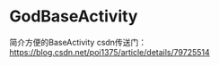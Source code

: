 # GodBaseActivity
简介方便的BaseActivity
csdn传送门： https://blog.csdn.net/poi1375/article/details/79725514
